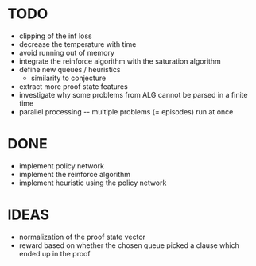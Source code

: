 # TODO
- clipping of the inf loss
- decrease the temperature with time
- avoid running out of memory
- integrate the reinforce algorithm with the saturation algorithm
- define new queues / heuristics
	- similarity to conjecture
- extract more proof state features
- investigate why some problems from ALG cannot be parsed in a finite time
- parallel processing -- multiple problems (= episodes) run at once

# DONE
- implement policy network
- implement the reinforce algorithm
- implement heuristic using the policy network

# IDEAS
- normalization of the proof state vector
- reward based on whether the chosen queue picked a clause which ended up in
  the proof
